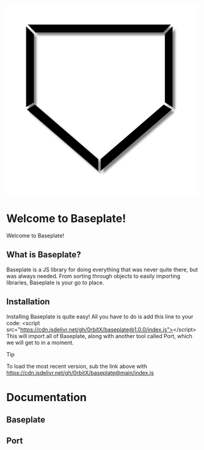 ![Baseplate logo](/assets/images/Baseplate.png)
# Welcome to Baseplate!
Welcome to Baseplate!
## What is Baseplate?
Baseplate is a JS library for doing everything that was never quite there, but was always needed. From sorting through objects to easily importing libraries, Baseplate is your go to place.
## Installation
Installing Baseplate is quite easy! All you have to do is add this line to your code:
\<script src="https://cdn.jsdelivr.net/gh/0rbitX/baseplate@1.0.0/index.js"><\/script>
This will import all of Baseplate, along with another tool called Port, which we will get to in a moment. 
> [!TIP]
> To load the most recent version, sub the link above with https://cdn.jsdelivr.net/gh/0rbitX/baseplate@main/index.js
# Documentation
## Baseplate

## Port